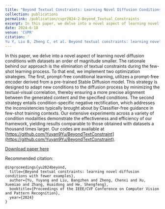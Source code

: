 ```yaml
---
title: "Beyond Textual Constraints: Learning Novel Diffusion Conditions with Fewer Examples"
collection: publications
permalink: /publication/cvpr2024-2-Beyond_Textual_Constraints
excerpt: In this paper, we delve into a novel aspect of learning novel diffusion conditions with datasets an order of magnitude smaller. The rationale behind our approach is the elimination of textual constraints during the few-shot learning process. To that end, we implement two optimization strategies. The first, prompt-free conditional learning, utilizes a prompt-free encoder derived from a pre-trained Stable Diffusion model. This strategy is designed to adapt new conditions to the diffusion process by minimizing the textual-visual correlation, thereby ensuring a more precise alignment between the generated content and the specified conditions. The second strategy entails condition-specific negative rectification, which addresses the inconsistencies typically brought about by Classifier-free guidance in few-shot training contexts. Our extensive experiments across a variety of condition modalities demonstrate the effectiveness and efficiency of our framework, yielding results comparable to those obtained with datasets a thousand times larger. Our codes are available at [https://github.com/Yuyan9Yu/BeyondTextConstraint](https://github.com/Yuyan9Yu/BeyondTextConstraint).
date: 2024-6-18
venue: 'CVPR'
citation: '
Yu Y, Liu B, Zheng C, et al. Beyond textual constraints: learning novel diffusion conditions with fewer examples[C]//Proceedings of the IEEE/CVF Conference on Computer Vision and Pattern Recognition. 2024.'
---
```

In this paper, we delve into a novel aspect of learning novel diffusion conditions with datasets an order of magnitude smaller. The rationale behind our approach is the elimination of textual constraints during the few-shot learning process. To that end, we implement two optimization strategies. The first, prompt-free conditional learning, utilizes a prompt-free encoder derived from a pre-trained Stable Diffusion model. This strategy is designed to adapt new conditions to the diffusion process by minimizing the textual-visual correlation, thereby ensuring a more precise alignment between the generated content and the specified conditions. The second strategy entails condition-specific negative rectification, which addresses the inconsistencies typically brought about by Classifier-free guidance in few-shot training contexts. Our extensive experiments across a variety of condition modalities demonstrate the effectiveness and efficiency of our framework, yielding results comparable to those obtained with datasets a thousand times larger. Our codes are available at [https://github.com/Yuyan9Yu/BeyondTextConstraint](https://github.com/Yuyan9Yu/BeyondTextConstraint).


[Download paper here](http://academicpages.github.io/files/paper3.pdf)

Recommended citation: 

```
@inproceedings{yu2024beyond,
  title={Beyond textual constraints: learning novel diffusion conditions with fewer examples},
  author={Yu, Yuyang and Liu, Bangzhen and Zheng, Chenxi and Xu, Xuemiao and Zhang, Huaidong and He, Shengfeng},
  booktitle={Proceedings of the IEEE/CVF Conference on Computer Vision and Pattern Recognition},
  year={2024}
}
```
